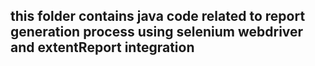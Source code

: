 ## this folder contains java code related to report generation process using selenium webdriver and extentReport integration
